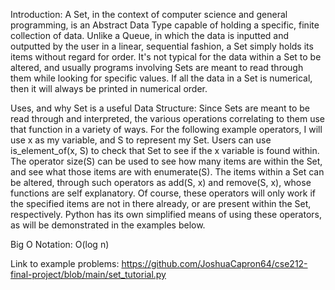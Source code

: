 Introduction:
A Set, in the context of computer science and general programming, is an Abstract Data Type capable of holding a specific, finite collection of data. Unlike a Queue, in which the data is inputted and outputted by the user in a linear, sequential fashion, a Set simply holds its items without regard for order. It's not typical for the data within a Set to be altered, and usually programs involving Sets are meant to read through them while looking for specific values. If all the data in a Set is numerical, then it will always be printed in numerical order.

Uses, and why Set is a useful Data Structure:
Since Sets are meant to be read through and interpreted, the various operations correlating to them use that function in a variety of ways. For the following example operators, I will use x as my variable, and S to represent my Set. Users can use is_element_of(x, S) to check that Set to see if the x variable is found within. The operator size(S) can be used to see how many items are within the Set, and see what those items are with enumerate(S). The items within a Set can be altered, through such operators as add(S, x) and remove(S, x), whose functions are self explanatory. Of course, these operators will only work if the specified items are not in there already, or are present within the Set, respectively. Python has its own simplified means of using these operators, as will be demonstrated in the examples below.

Big O Notation:
O(log n)

Link to example problems:
https://github.com/JoshuaCapron64/cse212-final-project/blob/main/set_tutorial.py